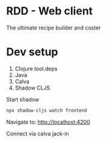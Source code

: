 # RDD - Web client

The ultimate recipe builder and coster

# Dev setup

1. Clojure tool.deps
1. Java
1. Calva
1. Shadow CLJS

Start shadow

```bash
npx shadow-cljs watch frontend
```

Navigate to: [http://localhost:4200](http://localhost:4200)

Connect via calva jack-in
